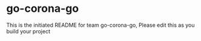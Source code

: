 # go-corona-go
This is the initiated README for team go-corona-go, Please edit this as you build your project
